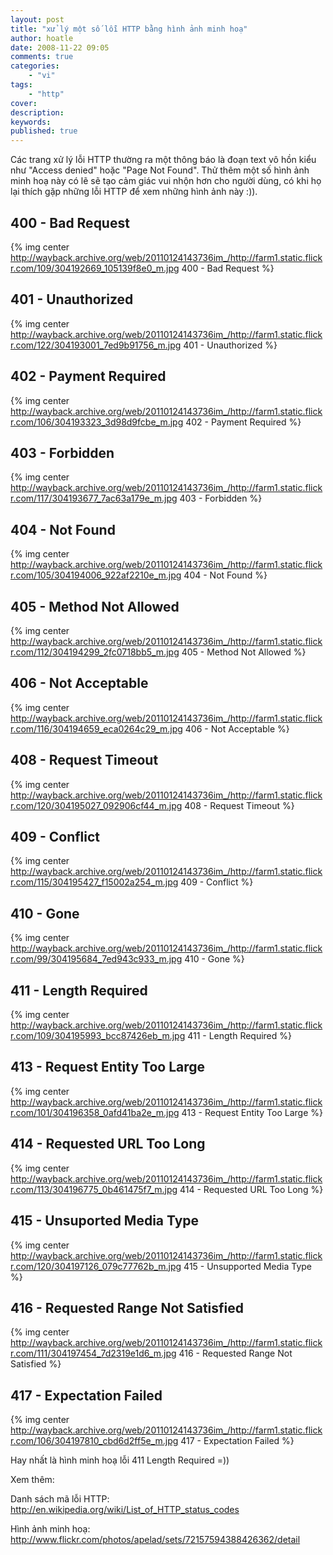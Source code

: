 ```yaml
---
layout: post
title: "xử lý một số lỗi HTTP bằng hình ảnh minh hoạ"
author: hoatle
date: 2008-11-22 09:05
comments: true
categories:
    - "vi"
tags:
    - "http"
cover:
description:
keywords:
published: true
---
```


Các trang xử lý lỗi HTTP thường ra một thông báo là đoạn text vô hồn kiểu như "Access denied" hoặc "Page Not Found". Thử thêm một số hình ảnh minh hoạ này có lẽ sẽ tạo cảm giác vui nhộn hơn cho người dùng, có khi họ lại thích gặp những lỗi HTTP để xem những hình ảnh này :)).

<!-- more -->

400 - Bad Request
-----------------

{% img center http://wayback.archive.org/web/20110124143736im_/http://farm1.static.flickr.com/109/304192669_105139f8e0_m.jpg 400 - Bad Request %}

401 - Unauthorized
------------------

{% img center http://wayback.archive.org/web/20110124143736im_/http://farm1.static.flickr.com/122/304193001_7ed9b91756_m.jpg  401 - Unauthorized %}


402 - Payment Required
----------------------

{% img center http://wayback.archive.org/web/20110124143736im_/http://farm1.static.flickr.com/106/304193323_3d98d9fcbe_m.jpg 402 - Payment Required %}

403 - Forbidden
---------------

{% img center http://wayback.archive.org/web/20110124143736im_/http://farm1.static.flickr.com/117/304193677_7ac63a179e_m.jpg 403 - Forbidden %}


404 - Not Found
---------------

{% img center http://wayback.archive.org/web/20110124143736im_/http://farm1.static.flickr.com/105/304194006_922af2210e_m.jpg 404 - Not Found %}

405 - Method Not Allowed
------------------------

{% img center http://wayback.archive.org/web/20110124143736im_/http://farm1.static.flickr.com/112/304194299_2fc0718bb5_m.jpg 405 - Method Not Allowed %}

406 - Not Acceptable
--------------------

{% img center http://wayback.archive.org/web/20110124143736im_/http://farm1.static.flickr.com/116/304194659_eca0264c29_m.jpg 406 - Not Acceptable %}

408 - Request Timeout
---------------------

{% img center http://wayback.archive.org/web/20110124143736im_/http://farm1.static.flickr.com/120/304195027_092906cf44_m.jpg 408 - Request Timeout %}

409 - Conflict
--------------

{% img center http://wayback.archive.org/web/20110124143736im_/http://farm1.static.flickr.com/115/304195427_f15002a254_m.jpg 409 - Conflict %}

410 - Gone
----------

{% img center http://wayback.archive.org/web/20110124143736im_/http://farm1.static.flickr.com/99/304195684_7ed943c933_m.jpg 410 - Gone %}

411 - Length Required
---------------------

{% img center http://wayback.archive.org/web/20110124143736im_/http://farm1.static.flickr.com/109/304195993_bcc87426eb_m.jpg 411 - Length Required %}


413 - Request Entity Too Large
------------------------------

{% img center http://wayback.archive.org/web/20110124143736im_/http://farm1.static.flickr.com/101/304196358_0afd41ba2e_m.jpg 413 - Request Entity Too Large %}


414 - Requested URL Too Long
----------------------------

{% img center http://wayback.archive.org/web/20110124143736im_/http://farm1.static.flickr.com/113/304196775_0b461475f7_m.jpg 414 - Requested URL Too Long %}


415 - Unsuported Media Type
---------------------------

{% img center http://wayback.archive.org/web/20110124143736im_/http://farm1.static.flickr.com/120/304197126_079c77762b_m.jpg 415 - Unsupported Media Type %}

416 - Requested Range Not Satisfied
-----------------------------------

{% img center http://wayback.archive.org/web/20110124143736im_/http://farm1.static.flickr.com/111/304197454_7d2319e1d6_m.jpg 416 - Requested Range Not Satisfied %}

417 - Expectation Failed
------------------------

{% img center http://wayback.archive.org/web/20110124143736im_/http://farm1.static.flickr.com/106/304197810_cbd6d2ff5e_m.jpg 417 - Expectation Failed %}

Hay nhất là hình minh hoạ lỗi 411 Length Required =))

Xem thêm:

Danh sách mã lỗi HTTP: http://en.wikipedia.org/wiki/List_of_HTTP_status_codes

Hình ảnh minh hoạ: http://www.flickr.com/photos/apelad/sets/72157594388426362/detail
